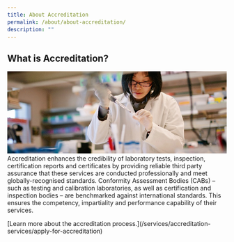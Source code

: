 ```yaml
---
title: About Accreditation
permalink: /about/about-accreditation/
description: ""
---
```

## What is Accreditation?

![about accreditation](/images/about/about-accreditation.jpg)
Accreditation enhances the credibility of laboratory tests, inspection, certification reports and certificates by providing reliable third party assurance that these services are conducted professionally and meet globally-recognised standards. Conformity Assessment Bodies (CABs) – such as testing and calibration laboratories, as well as certification and inspection bodies – are benchmarked against international standards. This ensures the competency, impartiality and performance capability of their services.

\[Learn more about the accreditation process.\](/services/accreditation-services/apply-for-accreditation)